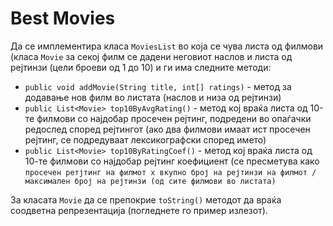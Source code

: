 # Best Movies

<p>Да се имплементира класа <code>MoviesList</code> во која се чува листа од филмови (класа <code>Movie</code> за секој филм се дадени неговиот наслов и листа од рејтинзи (цели броеви од 1 до 10) и ги има следните методи:</p>

<ul>
<li><code>public void addMovie(String title, int[] ratings)</code> - метод за додавање нов филм во листата (наслов и низа од рејтинзи)</li>
<li><code>public List&lt;Movie&gt; top10ByAvgRating()</code> - метод кој враќа листа од 10-те филмови со најдобар просечен рејтинг, подредени во опаѓачки редослед според рејтингот (ако два филмови имаат ист просечен рејтинг, се подредуваат лексикографски според името)</li>
<li><code>public List&lt;Movie&gt; top10ByRatingCoef()</code> - метод кој враќа листа од 10-те филмови со најдобар рејтинг коефициент (се пресметува како <code>просечен ретјтинг на филмот x вкупно број на рејтинзи на филмот / максимален број на рејтинзи (од сите филмови во листата)</code></li>
</ul>

<p>За класата <code>Movie</code> да се препокрие <code>toString()</code> методот да враќа соодветна репрезентација (погледнете го пример излезот).</p>